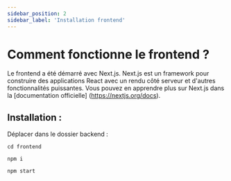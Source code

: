 ```yaml
---
sidebar_position: 2
sidebar_label: 'Installation frontend'
---
```


# Comment fonctionne le frontend ?

Le frontend a été démarré avec Next.js. Next.js est un framework pour construire des applications React avec un rendu côté serveur et d'autres fonctionnalités puissantes. Vous pouvez en apprendre plus sur Next.js dans la [documentation officielle] (https://nextjs.org/docs).

## Installation :


Déplacer dans le dossier backend :

```shell
cd frontend
```

```shell
npm i
```

```shell
npm start 
```
